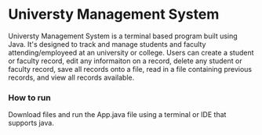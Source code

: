 # Universty Management System
Universty Management System is a terminal based program built using Java. It's designed to track and manage students and faculty attending/employeed at an university or college. Users can create a student or faculty record, edit any informaiton on a record, delete any student or faculty record, save all records onto a file, read in a file containing previous records, and view all records available.

### How to run
Download files and run the App.java file using a terminal or IDE that supports java.
